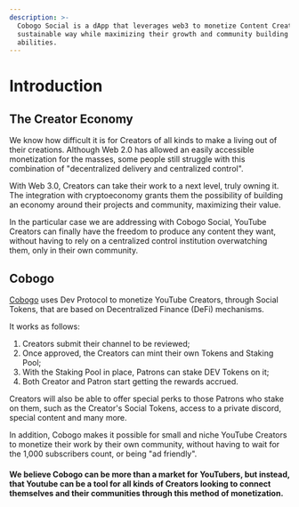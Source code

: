```yaml
---
description: >-
  Cobogo Social is a dApp that leverages web3 to monetize Content Creators in a
  sustainable way while maximizing their growth and community building
  abilities.
---
```


# Introduction

## The Creator Economy

We know how difficult it is for Creators of all kinds to make a living out of their creations. Although Web 2.0 has allowed an easily accessible monetization for the masses, some people still struggle with this combination of "decentralized delivery and centralized control".&#x20;

With Web 3.0, Creators can take their work to a next level, truly owning it. The integration with cryptoeconomy grants them the possibility of building an economy around their projects and community, maximizing their value.

In the particular case we are addressing with Cobogo Social, YouTube Creators can finally have the freedom to produce any content they want, without having to rely on a centralized control institution overwatching them, only in their own community.

## Cobogo&#x20;

[Cobogo](https://cobogo.social) uses Dev Protocol to monetize YouTube Creators, through Social Tokens, that are based on Decentralized Finance (DeFi) mechanisms.&#x20;

It works as follows:

1. Creators submit their channel to be reviewed;
2. Once approved, the Creators can mint their own Tokens and Staking Pool;
3. With the Staking Pool in place, Patrons can stake DEV Tokens on it;
4. Both Creator and Patron start getting the rewards accrued.

Creators will also be able to offer special perks to those Patrons who stake on them, such as the Creator's Social Tokens, access to a private discord, special content and many more.

In addition, Cobogo makes it possible for small and niche YouTube Creators to monetize their work by their own community, without having to wait for the 1,000 subscribers count, or being "ad friendly".&#x20;

#### We believe Cobogo can be more than a market for YouTubers, but instead, that Youtube can be a tool for all kinds of Creators looking to connect themselves and their communities through this method of monetization.
